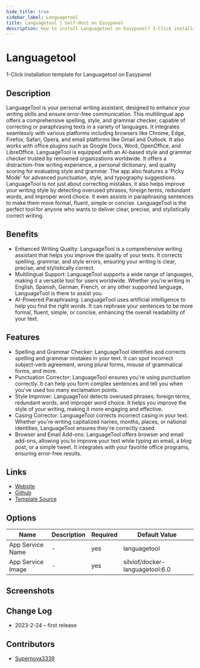 ```yaml
---
hide_title: true
sidebar_label: Languagetool
title: Languagetool | Self-Host on Easypanel
description: How to install Languagetool on Easypanel? 1-Click installation template for Languagetool on Easypanel
---
```


<!-- generated -->

# Languagetool

1-Click installation template for Languagetool on Easypanel

## Description

LanguageTool is your personal writing assistant, designed to enhance your writing skills and ensure error-free communication. This multilingual app offers a comprehensive spelling, style, and grammar checker, capable of correcting or paraphrasing texts in a variety of languages. It integrates seamlessly with various platforms including browsers like Chrome, Edge, Firefox, Safari, Opera, and email platforms like Gmail and Outlook. It also works with office plugins such as Google Docs, Word, OpenOffice, and LibreOffice. LanguageTool is equipped with an AI-based style and grammar checker trusted by renowned organizations worldwide. It offers a distraction-free writing experience, a personal dictionary, and quality scoring for evaluating style and grammar. The app also features a &#39;Picky Mode&#39; for advanced punctuation, style, and typography suggestions. LanguageTool is not just about correcting mistakes, it also helps improve your writing style by detecting overused phrases, foreign terms, redundant words, and improper word choice. It even assists in paraphrasing sentences to make them more formal, fluent, simple or concise. LanguageTool is the perfect tool for anyone who wants to deliver clear, precise, and stylistically correct writing.

## Benefits

- Enhanced Writing Quality: LanguageTool is a comprehensive writing assistant that helps you improve the quality of your texts. It corrects spelling, grammar, and style errors, ensuring your writing is clear, precise, and stylistically correct.
- Multilingual Support: LanguageTool supports a wide range of languages, making it a versatile tool for users worldwide. Whether you're writing in English, Spanish, German, French, or any other supported language, LanguageTool is there to assist you.
- AI-Powered Paraphrasing: LanguageTool uses artificial intelligence to help you find the right words. It can rephrase your sentences to be more formal, fluent, simple, or concise, enhancing the overall readability of your text.

## Features

- Spelling and Grammar Checker: LanguageTool identifies and corrects spelling and grammar mistakes in your text. It can spot incorrect subject-verb agreement, wrong plural forms, misuse of grammatical forms, and more.
- Punctuation Corrector: LanguageTool ensures you're using punctuation correctly. It can help you form complex sentences and tell you when you've used too many exclamation points.
- Style Improver: LanguageTool detects overused phrases, foreign terms, redundant words, and improper word choice. It helps you improve the style of your writing, making it more engaging and effective.
- Casing Corrector: LanguageTool corrects incorrect casing in your text. Whether you're writing capitalized names, months, places, or national identities, LanguageTool ensures they're correctly cased.
- Browser and Email Add-ons: LanguageTool offers browser and email add-ons, allowing you to improve your text while typing an email, a blog post, or a simple tweet. It integrates with your favorite office programs, ensuring error-free results.

## Links

- [Website](https://languagetool.org)
- [Github](https://github.com/languagetool-org/languagetool)
- [Template Source](https://github.com/easypanel-io/templates/tree/main/templates/languagetool)

## Options

Name | Description | Required | Default Value
-|-|-|-
App Service Name | - | yes | languagetool
App Service Image | - | yes | silviof/docker-languagetool:6.0

## Screenshots


## Change Log

- 2023-2-24 – first release

## Contributors

- [Supernova3339](https://github.com/Supernova3339)
